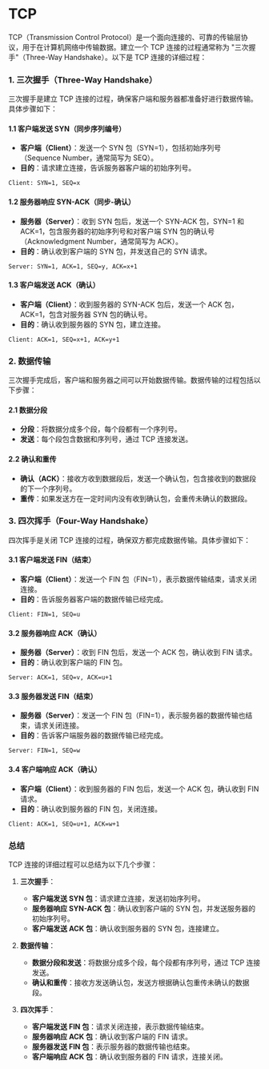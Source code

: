 # TCP

TCP（Transmission Control Protocol）是一个面向连接的、可靠的传输层协议，用于在计算机网络中传输数据。建立一个 TCP 连接的过程通常称为 "三次握手"（Three-Way Handshake）。以下是 TCP 连接的详细过程：

### 1. 三次握手（Three-Way Handshake）

三次握手是建立 TCP 连接的过程，确保客户端和服务器都准备好进行数据传输。具体步骤如下：

#### 1.1 客户端发送 SYN（同步序列编号）

- **客户端（Client）**：发送一个 SYN 包（SYN=1），包括初始序列号（Sequence Number，通常简写为 SEQ）。
- **目的**：请求建立连接，告诉服务器客户端的初始序列号。

```plaintext
Client: SYN=1, SEQ=x
```

#### 1.2 服务器响应 SYN-ACK（同步-确认）

- **服务器（Server）**：收到 SYN 包后，发送一个 SYN-ACK 包，SYN=1 和 ACK=1，包含服务器的初始序列号和对客户端 SYN 包的确认号（Acknowledgment Number，通常简写为 ACK）。
- **目的**：确认收到客户端的 SYN 包，并发送自己的 SYN 请求。

```plaintext
Server: SYN=1, ACK=1, SEQ=y, ACK=x+1
```

#### 1.3 客户端发送 ACK（确认）

- **客户端（Client）**：收到服务器的 SYN-ACK 包后，发送一个 ACK 包，ACK=1，包含对服务器 SYN 包的确认号。
- **目的**：确认收到服务器的 SYN 包，建立连接。

```plaintext
Client: ACK=1, SEQ=x+1, ACK=y+1
```

### 2. 数据传输

三次握手完成后，客户端和服务器之间可以开始数据传输。数据传输的过程包括以下步骤：

#### 2.1 数据分段

- **分段**：将数据分成多个段，每个段都有一个序列号。
- **发送**：每个段包含数据和序列号，通过 TCP 连接发送。

#### 2.2 确认和重传

- **确认（ACK）**：接收方收到数据段后，发送一个确认包，包含接收到的数据段的下一个序列号。
- **重传**：如果发送方在一定时间内没有收到确认包，会重传未确认的数据段。

### 3. 四次挥手（Four-Way Handshake）

四次挥手是关闭 TCP 连接的过程，确保双方都完成数据传输。具体步骤如下：

#### 3.1 客户端发送 FIN（结束）

- **客户端（Client）**：发送一个 FIN 包（FIN=1），表示数据传输结束，请求关闭连接。
- **目的**：告诉服务器客户端的数据传输已经完成。

```plaintext
Client: FIN=1, SEQ=u
```

#### 3.2 服务器响应 ACK（确认）

- **服务器（Server）**：收到 FIN 包后，发送一个 ACK 包，确认收到 FIN 请求。
- **目的**：确认收到客户端的 FIN 包。

```plaintext
Server: ACK=1, SEQ=v, ACK=u+1
```

#### 3.3 服务器发送 FIN（结束）

- **服务器（Server）**：发送一个 FIN 包（FIN=1），表示服务器的数据传输也结束，请求关闭连接。
- **目的**：告诉客户端服务器的数据传输已经完成。

```plaintext
Server: FIN=1, SEQ=w
```

#### 3.4 客户端响应 ACK（确认）

- **客户端（Client）**：收到服务器的 FIN 包后，发送一个 ACK 包，确认收到 FIN 请求。
- **目的**：确认收到服务器的 FIN 包，关闭连接。

```plaintext
Client: ACK=1, SEQ=u+1, ACK=w+1
```

### 总结

TCP 连接的详细过程可以总结为以下几个步骤：

1. **三次握手**：

   - **客户端发送 SYN 包**：请求建立连接，发送初始序列号。
   - **服务器响应 SYN-ACK 包**：确认收到客户端的 SYN 包，并发送服务器的初始序列号。
   - **客户端发送 ACK 包**：确认收到服务器的 SYN 包，连接建立。

2. **数据传输**：

   - **数据分段和发送**：将数据分成多个段，每个段都有序列号，通过 TCP 连接发送。
   - **确认和重传**：接收方发送确认包，发送方根据确认包重传未确认的数据段。

3. **四次挥手**：
   - **客户端发送 FIN 包**：请求关闭连接，表示数据传输结束。
   - **服务器响应 ACK 包**：确认收到客户端的 FIN 请求。
   - **服务器发送 FIN 包**：表示服务器的数据传输也结束。
   - **客户端响应 ACK 包**：确认收到服务器的 FIN 请求，连接关闭。
